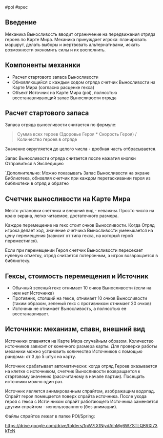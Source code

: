 #poi #spec

## Введение

Механика Выносливость вводит ограничение на передвижения отряда героев по Карте Мира. Механика принуждает игрока: планировать маршрут, делать выборы и жертвовать альтернативами, искать возможности экономить силы и  их восполнить. 

## Компоненты механики

- Расчет стартового запаса Выносливости
- Обновляющийся с каждым ходом отряда счетчик Выносливости на Карте Мира (согласно расценке гекса)
- Объект Источник на Карте Мира (poi), полностью восстанавливающий запас Выносливости отряда

## Расчет стартового запаса

Запаса отряда выносливости считается по формуле:

> Сумма всех героев (Здоровье Героя * Скорость Героя) / Количество героев в отряде

Значение округляется до целого числа - дробная часть отбрасывается.

Запас Выносливости отряда считается после нажатия кнопки Отправиться в Экспедицию

`Дополнительно: Можно показывать Запас Выносливости на экране Библиотека, обновляя счетчик при каждом перетаскивании героя из библиотеки в отряд и обратно

## Счетчик выносливости на Карте Мира

Место установки счетчика и внешний вид - неважны. Просто число на краю экрана, легко читаемое, достаточного размера.

Каждое перемещение на гекс стоит очков Выносливости. Когда Отряд игрока делает ход, значение счетчика Выносливости уменьшается на цену перемещения (зависит от типа гекса, на который герой переместился).

Если при перемещении Героя счетчик Выносливости пересекает нулевую отметку, отряд считается потерянным, а игрок возвращается в библиотеку.

## Гексы, стоимость перемещения и Источник

- Обычный зеленый гекс отнимает 10 очков Выносливости (если на нем нет Источника)
- Противник, стоящий на гексе, отнимает 10 очков Выносливости (таким образом, зеленый гекс с противником отнимает 20 очков)
- Источник не отнимает Выносливость, а полностью ее восстанавливает.

## Источники: механизм, спавн,  внешний вид

Источники спавнятся на Карте Мира случайным образом. Количество источников зависит от конечного размера карты. Для проверки работы механики  можно установить количество Источников с помощью рандома: от 3 до 5 штук на карту.

Источник срабатывает автоматически: когда отряд Героев оказывается на клетке с источником, счетчик Выносливости возвращается к стартовому значению (рассчитаному в начале партии). Посещать источники можно один раз.

Источник является анимированным спрайтом, изображащим водопад. Спрайт героя помещается поверх спрайта источника. После ухода героя с гекса с Источником спрайт работающего Источника заменяется другим спрайтом - использованного (без анимации).

Файлы спрайтов лежат в папке POI/Spring:

https://drive.google.com/drive/folders/1pW7tXfNjydAihMg6WZSTLQBRXl73kTcN



